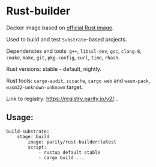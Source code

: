 # Rust-builder
Docker image based on [official Rust image](https://hub.docker.com/_/rust).

Used to build and test `Substrate`-based projects.

Dependencies and tools: `g++`, `libssl-dev`, `gcc`, `clang-8`,  
`cmake`, `make`, `git`, `pkg-config`, `curl`, `time`, `rhash`.

Rust versions: stable - default, nightly.

Rust tools: `cargo-audit`, `sccache`, `cargo web` and `wasm-pack`,  
`wasm32-unknown-unknown` target.

Link to registry: https://registry.parity.io/v2/...

## Usage:
```
build-substrate:
    stage: build
        image: parity/rust-builder:latest
        script:
            - rustup default stable
            - cargo build ...
```
